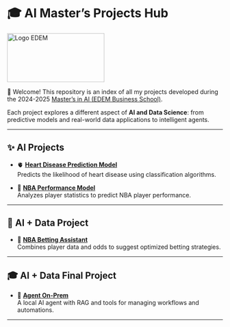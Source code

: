 # 🎓 AI Master’s Projects Hub  

<img width="227" height="114" alt="Logo EDEM" src="https://github.com/user-attachments/assets/bdb7e6d2-1279-4848-a047-0f169ba84e76" />


👋 Welcome! This repository is an index of all my projects developed during the 2024-2025 [Master’s in AI (EDEM Business School)](https://edem.eu/master-inteligencia-artificial/).  

Each project explores a different aspect of **AI and Data Science**: from predictive models and real-world data applications to intelligent agents.  

---

## ✨ AI Projects
- 🫀 **[Heart Disease Prediction Model](https://github.com/cokecancook/heart-disease-prediction)**  
  Predicts the likelihood of heart disease using classification algorithms.  

- 🏀 **[NBA Performance Model](https://github.com/cokecancook/nba-model)**  
  Analyzes player statistics to predict NBA player performance.  

---

## 🦾 AI + Data Project
- 🧠 **[NBA Betting Assistant](https://github.com/cokecancook/betmaestro)**  
  Combines player data and odds to suggest optimized betting strategies.  

---

## 🎓 AI + Data Final Project
- 🤖 **[Agent On-Prem](link-to-repo)**  
  A local AI agent with RAG and tools for managing workflows and automations.  

---
